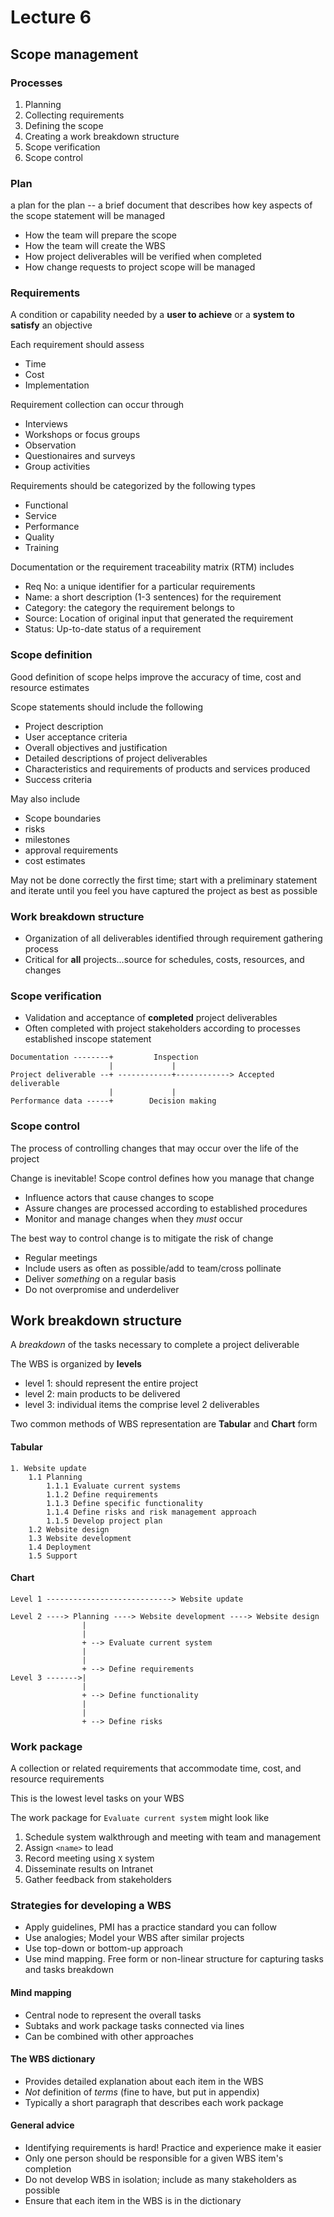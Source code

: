 # Lecture 6

## Scope management

### Processes

1) Planning
2) Collecting requirements
3) Defining the scope
4) Creating a work breakdown structure
5) Scope verification
6) Scope control

### Plan

a plan for the plan -- a brief document that describes how key aspects of the scope statement will be managed

- How the team will prepare the scope
- How the team will create the WBS
- How project deliverables will be verified when completed
- How change requests to project scope will be managed

### Requirements

A condition or capability needed by a **user to achieve** or a **system to satisfy** an objective

Each requirement should assess

- Time
- Cost
- Implementation

Requirement collection can occur through

- Interviews
- Workshops or focus groups
- Observation
- Questionaires and surveys
- Group activities

Requirements should be categorized by the following types

- Functional
- Service
- Performance
- Quality
- Training

Documentation or the requirement traceability matrix (RTM) includes

- Req No: a unique identifier for a particular requirements
- Name: a short description (1-3 sentences) for the requirement
- Category: the category the requirement belongs to
- Source: Location of original input that generated the requirement
- Status: Up-to-date status of a requirement

### Scope definition

Good definition of scope helps improve the accuracy of time, cost and resource estimates

Scope statements should include the following

- Project description
- User acceptance criteria
- Overall objectives and justification
- Detailed descriptions of project deliverables
- Characteristics and requirements of products and services produced
- Success criteria

May also include

- Scope boundaries
- risks
- milestones
- approval requirements
- cost estimates

May not be done correctly the first time; start with a preliminary statement and iterate until you feel you have captured the project as best as possible

### Work breakdown structure

- Organization of all deliverables identified through requirement gathering process
- Critical for **all** projects...source for schedules, costs, resources, and changes

### Scope verification

- Validation and acceptance of **completed** project deliverables
- Often completed with project stakeholders according to processes established inscope statement

```
Documentation --------+         Inspection
                      |             |
Project deliverable --+ ------------+------------> Accepted deliverable
                      |             |
Performance data -----+        Decision making
```

### Scope control

The process of controlling changes that may occur over the life of the project

Change is inevitable! Scope control defines how you manage that change

- Influence actors that cause changes to scope
- Assure changes are processed according to established procedures
- Monitor and manage changes when they *must* occur

The best way to control change is to mitigate the risk of change

- Regular meetings
- Include users as often as possible/add to team/cross pollinate
- Deliver *something* on a regular basis
- Do not overpromise and underdeliver

## Work breakdown structure

A *breakdown* of the tasks necessary to complete a project deliverable

The WBS is organized by **levels**

- level 1: should represent the entire project
- level 2: main products to be delivered
- level 3: individual items the comprise level 2 deliverables

Two common methods of WBS representation are **Tabular** and **Chart** form

#### Tabular

```
1. Website update
	1.1 Planning
		1.1.1 Evaluate current systems
		1.1.2 Define requirements
		1.1.3 Define specific functionality
		1.1.4 Define risks and risk management approach
		1.1.5 Develop project plan
	1.2 Website design
	1.3 Website development
	1.4 Deployment
	1.5 Support
```

#### Chart

```
Level 1 ----------------------------> Website update

Level 2 ----> Planning ----> Website development ----> Website design
                |
                |
                + --> Evaluate current system
                |
                |
                + --> Define requirements
Level 3 ------->|
                |
                + --> Define functionality
                |
                |
                + --> Define risks
```

### Work package

A collection or related requirements that accommodate time, cost, and resource requirements

This is the lowest level tasks on your WBS

The work package for `Evaluate current system` might look like

1) Schedule system walkthrough and meeting with team and management
2) Assign `<name>` to lead
3) Record meeting using `X` system
4) Disseminate results on Intranet
5) Gather feedback from stakeholders

### Strategies for developing a WBS

- Apply guidelines, PMI has a practice standard you can follow
- Use analogies; Model your WBS after similar projects
- Use top-down or bottom-up approach
- Use mind mapping. Free form or non-linear structure for capturing tasks and tasks breakdown

#### Mind mapping

- Central node to represent the overall tasks
- Subtaks and work package tasks connected via lines
- Can be combined with other approaches

#### The WBS dictionary

- Provides detailed explanation about each item in the WBS
- *Not* definition of *terms* (fine to have, but put in appendix)
- Typically a short paragraph that describes each work package

#### General advice

- Identifying requirements is hard! Practice and experience make it easier
- Only one person should be responsible for a given WBS item's completion
- Do not develop WBS in isolation; include as many stakeholders as possible
- Ensure that each item in the WBS is in the dictionary